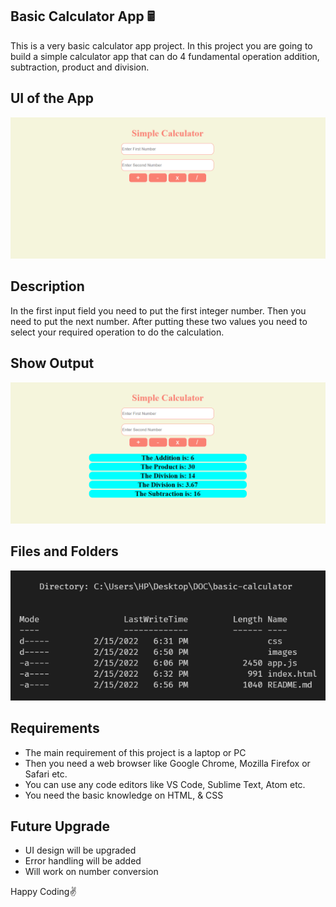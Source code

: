 ## Basic Calculator App 🖩

<p>This is a very basic calculator app project. In this project you are going to build a simple calculator app that can do 4 fundamental operation addition, subtraction, product and division.</p>

## UI of the App

![UI Screenshot](./images/calc-ui.PNG)

## Description

In the first input field you need to put the first integer number. Then you need to put the next number. After putting these two values you need to select your required operation to do the calculation.

## Show Output

![UI Screenshot](./images/output.PNG)

## Files and Folders

![UI Screenshot](./images/files.PNG)

## Requirements

- The main requirement of this project is a laptop or PC
- Then you need a web browser like Google Chrome, Mozilla Firefox or Safari etc.
- You can use any code editors like VS Code, Sublime Text, Atom etc.
- You need the basic knowledge on HTML, & CSS

## Future Upgrade

- UI design will be upgraded
- Error handling will be added
- Will work on number conversion

Happy Coding✌️

